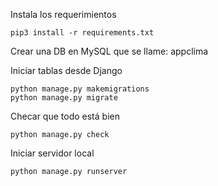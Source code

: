 Instala los requerimientos
```
pip3 install -r requirements.txt
```
Crear una DB en MySQL que se llame: appclima

Iniciar tablas desde Django
```
python manage.py makemigrations
python manage.py migrate
```

Checar que todo está bien
```
python manage.py check
```

Iniciar servidor local
```
python manage.py runserver
```